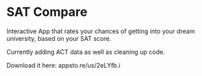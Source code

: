 # SAT Compare
Interactive App that rates your chances of getting into your dream university, based on your SAT score.

Currently adding ACT data as well as cleaning up code.

Download it here:
appsto.re/us/2eLYfb.i